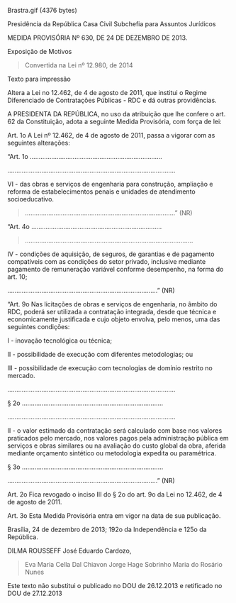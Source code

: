 Brastra.gif (4376 bytes)

Presidência da República
Casa Civil
Subchefia para Assuntos Jurídicos


MEDIDA PROVISÓRIA Nº 630, DE 24 DE DEZEMBRO DE 2013.

Exposição de Motivos
> Convertida na Lei nº 12.980, de 2014

Texto para impressão

Altera a Lei no 12.462, de 4 de agosto de 2011, que institui o Regime Diferenciado de Contratações Públicas - RDC e dá outras providências.


A PRESIDENTA DA REPÚBLICA, no uso da atribuição que lhe confere o art. 62 da Constituição, adota a seguinte Medida Provisória, com força de lei:

Art. 1o  A  Lei nº 12.462, de 4 de agosto de 2011, passa a vigorar com as seguintes alterações:



“Art. 1o  ..........................................................................

..............................................................................................

VI - das obras e serviços de engenharia para construção, ampliação e reforma de estabelecimentos penais e unidades de atendimento socioeducativo.

> ....................................................................................” (NR)

“Art. 4o  .........................................................................

> ..............................................................................................

IV - condições de aquisição, de seguros, de garantias e de pagamento compatíveis com as condições do setor privado, inclusive mediante pagamento de remuneração variável conforme desempenho, na forma do art. 10;

....................................................................................” (NR)

“Art. 9o  Nas licitações de obras e serviços de engenharia, no âmbito do RDC, poderá ser utilizada a contratação integrada, desde que técnica e economicamente justificada e cujo objeto envolva, pelo menos, uma das seguintes condições:

I - inovação tecnológica ou técnica;

II - possibilidade de execução com diferentes metodologias; ou

III - possibilidade de execução com tecnologias de domínio restrito no mercado.

..............................................................................................

§ 2o  ...............................................................................

..............................................................................................

II - o valor estimado da contratação será calculado com base nos valores praticados pelo mercado, nos valores pagos pela administração pública em serviços e obras similares ou na avaliação do custo global da obra, aferida mediante orçamento sintético ou metodologia expedita ou paramétrica.

§ 3o  ...............................................................................

....................................................................................” (NR)

Art. 2o  Fica revogado o inciso III do § 2o do art. 9o da Lei no 12.462, de 4 de agosto de 2011.

Art. 3o  Esta Medida Provisória entra em vigor na data de sua publicação.

Brasília, 24 de dezembro de 2013; 192o da Independência e 125o da República.

DILMA ROUSSEFF
José Eduardo Cardozo,
> Eva Maria Cella Dal Chiavon
> Jorge Hage Sobrinho
> Maria do Rosário Nunes

Este texto não substitui o publicado no DOU de 26.12.2013 e retificado no DOU de 27.12.2013
















